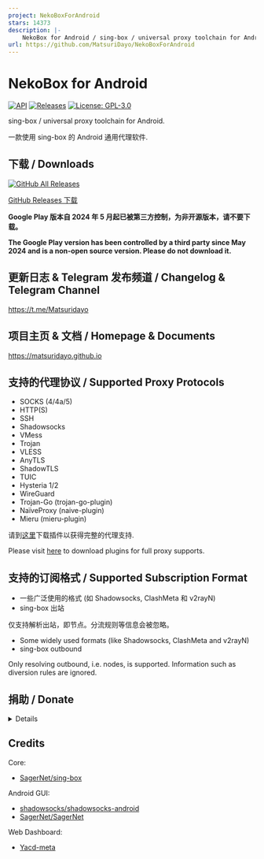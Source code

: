 ```yaml
---
project: NekoBoxForAndroid
stars: 14373
description: |-
    NekoBox for Android / sing-box / universal proxy toolchain for Android
url: https://github.com/MatsuriDayo/NekoBoxForAndroid
---
```


# NekoBox for Android

[![API](https://img.shields.io/badge/API-21%2B-brightgreen.svg?style=flat)](https://android-arsenal.com/api?level=21)
[![Releases](https://img.shields.io/github/v/release/MatsuriDayo/NekoBoxForAndroid)](https://github.com/MatsuriDayo/NekoBoxForAndroid/releases)
[![License: GPL-3.0](https://img.shields.io/badge/license-GPL--3.0-orange.svg)](https://www.gnu.org/licenses/gpl-3.0)

sing-box / universal proxy toolchain for Android.

一款使用 sing-box 的 Android 通用代理软件.

## 下载 / Downloads

[![GitHub All Releases](https://img.shields.io/github/downloads/Matsuridayo/NekoBoxForAndroid/total?label=downloads-total&logo=github&style=flat-square)](https://github.com/Matsuridayo/NekoBoxForAndroid/releases)

[GitHub Releases 下载](https://github.com/Matsuridayo/NekoBoxForAndroid/releases)

**Google Play 版本自 2024 年 5 月起已被第三方控制，为非开源版本，请不要下载。**

**The Google Play version has been controlled by a third party since May 2024 and is a non-open
source version. Please do not download it.**

## 更新日志 & Telegram 发布频道 / Changelog & Telegram Channel

https://t.me/Matsuridayo

## 项目主页 & 文档 / Homepage & Documents

https://matsuridayo.github.io

## 支持的代理协议 / Supported Proxy Protocols

* SOCKS (4/4a/5)
* HTTP(S)
* SSH
* Shadowsocks
* VMess
* Trojan
* VLESS
* AnyTLS
* ShadowTLS
* TUIC
* Hysteria 1/2
* WireGuard
* Trojan-Go (trojan-go-plugin)
* NaïveProxy (naive-plugin)
* Mieru (mieru-plugin)

请到[这里](https://matsuridayo.github.io/nb4a-plugin/)下载插件以获得完整的代理支持.

Please visit [here](https://matsuridayo.github.io/nb4a-plugin/) to download plugins for full proxy
supports.

## 支持的订阅格式 / Supported Subscription Format

* 一些广泛使用的格式 (如 Shadowsocks, ClashMeta 和 v2rayN)
* sing-box 出站

仅支持解析出站，即节点。分流规则等信息会被忽略。

* Some widely used formats (like Shadowsocks, ClashMeta and v2rayN)
* sing-box outbound

Only resolving outbound, i.e. nodes, is supported. Information such as diversion rules are ignored.

## 捐助 / Donate

<details>

如果这个项目对您有帮助, 可以通过捐赠的方式帮助我们维持这个项目.

捐赠满等额 50 USD 可以在「[捐赠榜](https://mtrdnt.pages.dev/donation_list)」显示头像, 如果您未被添加到这里,
欢迎联系我们补充.

Donations of 50 USD or more can display your avatar on
the [Donation List](https://mtrdnt.pages.dev/donation_list). If you are not added here, please
contact us to add it.

USDT TRC20

`TRhnA7SXE5Sap5gSG3ijxRmdYFiD4KRhPs`

XMR

`49bwESYQjoRL3xmvTcjZKHEKaiGywjLYVQJMUv79bXonGiyDCs8AzE3KiGW2ytTybBCpWJUvov8SjZZEGg66a4e59GXa6k5`

</details>

## Credits

Core:

- [SagerNet/sing-box](https://github.com/SagerNet/sing-box)

Android GUI:

- [shadowsocks/shadowsocks-android](https://github.com/shadowsocks/shadowsocks-android)
- [SagerNet/SagerNet](https://github.com/SagerNet/SagerNet)

Web Dashboard:

- [Yacd-meta](https://github.com/MetaCubeX/Yacd-meta)

